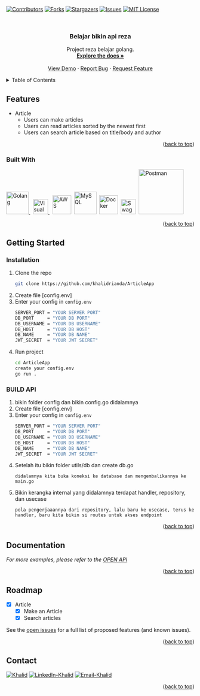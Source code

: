 <a name="readme-top"></a>



[![Contributors][contributors-shield]][contributors-url]
[![Forks][forks-shield]][forks-url]
[![Stargazers][stars-shield]][stars-url]
[![Issues][issues-shield]][issues-url]
[![MIT License][license-shield]][license-url]



<!-- PROJECT LOGO -->
<br />
<div align="center">
  <a href="https://github.com/khalidrianda/ArticleApp">
  </a>

<h3 align="center">Belajar bikin api reza</h3>

  <p align="center">
    Project reza belajar golang.
    <br />
    <a href="https://github.com/khalidrianda/ArticleApp"><strong>Explore the docs »</strong></a>
    <br />
    <br />
    <a href="https://github.com/khalidrianda/ArticleApp">View Demo</a>
    ·
    <a href="https://github.com/khalidrianda/ArticleApp/issues">Report Bug</a>
    ·
    <a href="https://github.com/khalidrianda/ArticleApp/issues">Request Feature</a>
  </p>
</div>



<!-- TABLE OF CONTENTS -->
<details>
  <summary>Table of Contents</summary>
  <ol>
    <li>
      <a href="#features">Features</a>
      <ul>
        <li><a href="#built-with">Built With</a></li>
      </ul>
    </li>
    <li>
      <a href="#getting-started">Getting Started</a>
      <ul>
        <li><a href="#installation">Installation</a></li>
      </ul>
    </li>
    <li><a href="#usage">Usage</a></li>
    <li><a href="#roadmap">Roadmap</a></li>
    <li><a href="#contact">Contact</a></li>
  </ol>
</details>



<!-- ABOUT THE PROJECT -->
## Features

- Article
    - Users can make articles
    - Users can read articles sorted by the newest first
    - Users can search article based on title/body and author

<p align="right">(<a href="#readme-top">back to top</a>)</p>


### Built With

<div>
    <a href="https://go.dev/">
    <img src="https://go.dev/blog/go-brand/Go-Logo/PNG/Go-Logo_Blue.png" title="Golang" alt="Golang" width="60"/>
    </a>&nbsp;
    <a href="https://code.visualstudio.com/">
    <img src="https://upload.wikimedia.org/wikipedia/commons/9/9a/Visual_Studio_Code_1.35_icon.svg" title="Visual Studio Code" alt="Visual Studio Code" width="40"/>
    </a>&nbsp;
    <a href="https://aws.amazon.com/">
    <img src="https://upload.wikimedia.org/wikipedia/commons/9/93/Amazon_Web_Services_Logo.svg" title="AWS" alt="AWS" width="50"/></a>&nbsp;
    <a href="https://www.mysql.com/">
    <img src="https://1000logos.net/wp-content/uploads/2020/08/MySQL-Logo.png" title="MySQL" alt="MySQL" width="60"/></a>&nbsp;
    <a href="https://hub.docker.com/">
    <img src="https://www.docker.com/wp-content/uploads/2022/03/vertical-logo-monochromatic.png" title="Docker" alt="Docker" width="50"/></a>&nbsp;
    <a href="https://swagger.io/">
    <img src="https://upload.wikimedia.org/wikipedia/commons/a/ab/Swagger-logo.png" title="Swagger" alt="Swagger" width="40"/></a>&nbsp;
    <a href="https://www.postman.com/">
    <img src="https://upload.wikimedia.org/wikipedia/commons/c/c2/Postman_%28software%29.png" title="Postman" alt="Postman" width="120"/></a>&nbsp;
</div>

<p align="right">(<a href="#readme-top">back to top</a>)</p>



<!-- GETTING STARTED -->
## Getting Started

### Installation

1. Clone the repo
   ```bash
   git clone https://github.com/khalidrianda/ArticleApp
   ```
2. Create file [config.env]
3. Enter your config in `config.env`
   ```bash
   SERVER_PORT = "YOUR SERVER PORT"
   DB_PORT     = "YOUR DB PORT"
   DB_USERNAME = "YOUR DB USERNAME" 
   DB_HOST     = "YOUR DB HOST"
   DB_NAME     = "YOUR DB NAME"
   JWT_SECRET  = "YOUR JWT SECRET"
   ```
4. Run project
   ```bash
   cd ArticleApp
   create your config.env
   go run .
   ```

### BUILD API

1. bikin folder config dan bikin config.go didalamnya
2. Create file [config.env]
3. Enter your config in `config.env`
   ```bash
   SERVER_PORT = "YOUR SERVER PORT"
   DB_PORT     = "YOUR DB PORT"
   DB_USERNAME = "YOUR DB USERNAME" 
   DB_HOST     = "YOUR DB HOST"
   DB_NAME     = "YOUR DB NAME"
   JWT_SECRET  = "YOUR JWT SECRET"
   ```
4. Setelah itu bikin folder utils/db dan create db.go
    ```
    didalamnya kita buka koneksi ke database dan mengembalikannya ke main.go
    ```
5. Bikin kerangka internal yang didalamnya terdapat handler, repository, dan usecase
    ```
    pola pengerjaaannya dari repository, lalu baru ke usecase, terus ke handler, baru kita bikin si routes untuk akses endpoint
    ```

<p align="right">(<a href="#readme-top">back to top</a>)</p>



<!-- USAGE EXAMPLES -->
## Documentation

_For more examples, please refer to the [OPEN API](https://app.swaggerhub.com/apis-docs/KHALIDRIANDA22_1/ArticleApp/1.0.0#/)_

<p align="right">(<a href="#readme-top">back to top</a>)</p>



<!-- ROADMAP -->
## Roadmap

- [x] Article
    - [x] Make an Article
    - [x] Search articles

See the [open issues](https://github.com/khalidrianda/ArticleApp/issues) for a full list of proposed features (and known issues).

<p align="right">(<a href="#readme-top">back to top</a>)</p>

<!-- CONTACT -->
## Contact

[![Khalid][khalid]][khalid-url] [![LinkedIn-Khalid][linkedin-shield]][linkedin-url-1] [![Email-Khalid][email-shield]][email-1]

<p align="right">(<a href="#readme-top">back to top</a>)</p>



<!-- MARKDOWN LINKS & IMAGES -->
<!-- https://www.markdownguide.org/basic-syntax/#reference-style-links -->
[contributors-shield]: https://img.shields.io/github/contributors/khalidrianda/ArticleApp.svg?style=for-the-badge
[contributors-url]: https://github.com/khalidrianda/ArticleApp/graphs/contributors
[forks-shield]: https://img.shields.io/github/forks/khalidrianda/ArticleApp.svg?style=for-the-badge
[forks-url]: https://github.com/khalidrianda/ArticleApp/network/members
[stars-shield]: https://img.shields.io/github/stars/khalidrianda/ArticleApp.svg?style=for-the-badge
[stars-url]: https://github.com/khalidrianda/ArticleApp/stargazers
[issues-shield]: https://img.shields.io/github/issues/khalidrianda/ArticleApp.svg?style=for-the-badge
[issues-url]: https://github.com/khalidrianda/ArticleApp/issues
[license-shield]: https://img.shields.io/github/license/khalidrianda/ArticleApp.svg?style=for-the-badge
[license-url]: https://github.com/khalidrianda/ArticleApp/blob/main/LICENSE.txt
[linkedin-shield]: https://img.shields.io/badge/-LinkedIn-black.svg?style=for-the-badge&logo=linkedin&colorB=555
[linkedin-url-1]: https://linkedin.com/in/khalidrianda
[Go]: https://img.shields.io/github/go-mod/go-version/khalidrianda/ArticleApp
[go-url]: https://go.dev/
[Echo]: https://img.shields.io/badge/Echo-v4-9cf
[echo-url]: https://echo.labstack.com/
[Oauth]: https://img.shields.io/badge/OAuth-Google-informational
[oauth-url]: https://developers.google.com/identity/protocols/oauth2
[Gmail]: https://img.shields.io/badge/Gmail-Google-informational
[mail-url]: https://github.com/googleapis/google-api-go-client
[Calendar]: https://img.shields.io/badge/Calender-Google-informational
[calendar-url]: https://github.com/googleapis/google-api-go-client
[AWS]: https://img.shields.io/badge/AWS-EC2-orange
[aws-url]: https://aws.amazon.com/
[khalid]: https://img.shields.io/badge/-Khalid-black.svg?style=for-the-badge&logo=Khalid&colorB=555
[khalid-url]: https://github.com/khalidrianda
[email-shield]: https://img.shields.io/badge/gmail-DD0031?style=for-the-badge&logo=gmail&logoColor=white
[email-1]: khalidrianda12@gmail.com